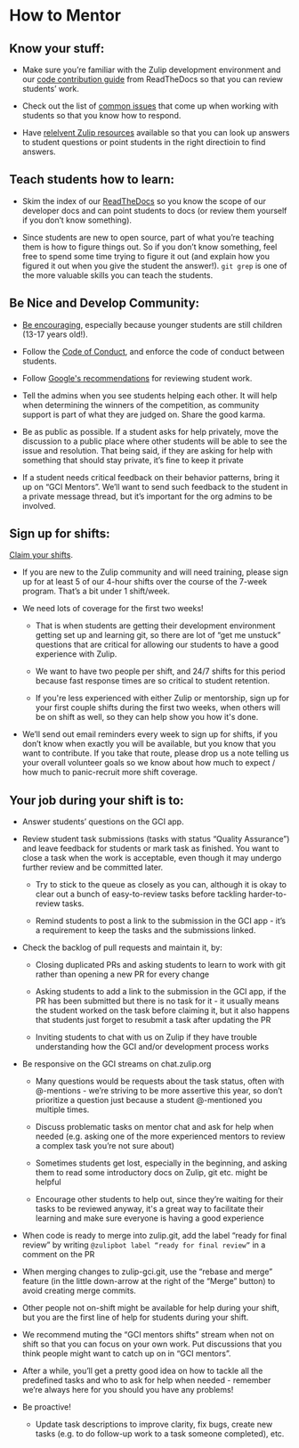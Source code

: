 # How to Mentor

## Know your stuff:

 * Make sure you’re familiar with the Zulip development environment and our 
   [code contribution guide](https://zulip.readthedocs.io/en/latest/code-reviewing.html) 
   from ReadTheDocs so that you can review students’ work.

 * Check out the list of [common issues](common-issues.md) that come up when 
   working with students so that you know how to respond.

 * Have [relelvent Zulip resources](tabs-and-useful-links.md) available so that 
   you can look up 
   answers to student questions or point students in the right directioin to 
   find answers. 


## Teach students how to learn:

 * Skim the index of our [ReadTheDocs](http://zulip.readthedocs.io/en/latest/) 
   so you know the scope of our developer docs
   and can point students to docs (or review them yourself if you don’t know 
   something).

 * Since students are new to open source, part of what you’re teaching them is
   how to figure things out.  So if you don’t know something, feel free to spend
   some time trying to figure it out (and explain how you figured it out when you
   give the student the answer!).  `git grep` is one of the more valuable skills
   you can teach the students.


## Be Nice and Develop Community:

 * [Be encouraging](https://paper.dropbox.com/doc/aNpjVzRthI9YjsZOGNvWn), 
   especially because younger students are still children 
   (13-17 years old!). 

 * Follow the [Code of Conduct](https://zulip.readthedocs.io/en/latest/code-of-conduct.html), 
   and enforce the code of conduct between students.

 * Follow [Google's recommendations](https://developers.google.com/open-source/gci/help/oa-tips#reviewing_student_work)
   for reviewing student work.

 * Tell the admins when you see students helping each other. It will help when 
   determining the winners of the competition, as community support is part of 
   what they are judged on. Share the good karma. 

 * Be as public as possible. If a student asks for help privately, move the
   discussion to a public place where other students will be able to see the
   issue and resolution. That being said, if they are asking for help with
   something that should stay private, it’s fine to keep it private 

 * If a student needs critical feedback on their behavior patterns, bring it up
   on “GCI Mentors”.  We’ll want to send such feedback to the student in a
   private message thread, but it’s important for the org admins to be involved.


## Sign up for shifts:

[Claim your shifts](https://docs.google.com/spreadsheets/d/1ivw43Y6-dhitenj1aknc58J4HoskosMaqZYdo-VeSKg/edit?usp=sharing). 

 * If you are new to the Zulip community and will need training, please sign up
   for at least 5 of our 4-hour shifts over the course of the 7-week program.
   That’s a bit under 1 shift/week.

 * We need lots of coverage for the first two weeks!

   * That is when students are getting their development environment getting set
     up and learning git, so there are lot of “get me unstuck” questions that
     are critical for allowing our students to have a good experience with
     Zulip.

   * We want to have two people per shift, and 24/7 shifts for this period
     because fast response times are so critical to student retention.

   * If you're less experienced with either Zulip or mentorship, sign up for
     your first couple shifts during the first two weeks, when others will be on
     shift as well, so they can help show you how it's done.

 * We’ll send out email reminders every week to sign up for shifts, if you don’t
   know when exactly you will be available, but you know that you want to
   contribute. If you take that route, please drop us a note telling us your
   overall volunteer goals so we know about how much to expect / how much to
   panic-recruit more shift coverage.


## Your job during your shift is to:

 * Answer students’ questions on the GCI app. 

 * Review student task submissions (tasks with status “Quality Assurance”) and 
   leave feedback for students or mark task as finished. You want to close a 
   task when the work is acceptable, even though it may undergo further review 
   and be committed later.

    * Try to stick to the queue as closely as you can, although it is okay to 
      clear out a bunch of easy-to-review tasks before tackling harder-to-review 
      tasks. 

    * Remind students to post a link to the submission in the GCI app - it’s a 
      requirement to keep the tasks and the submissions linked. 

  * Check the backlog of pull requests and maintain it, by:
    
    * Closing duplicated PRs and asking students to learn to work with git 
      rather than opening a new PR for every change

    * Asking students to add a link to the submission in the GCI app, if the PR 
      has been submitted but there is no task for it - it usually means the 
      student worked on the task before claiming it, but it also happens that 
      students just forget to resubmit a task after updating the PR

    * Inviting students to chat with us on Zulip if they have trouble 
      understanding how the GCI and/or development process works

  * Be responsive on the GCI streams on chat.zulip.org

    * Many questions would be requests about the task status, often with 
      @-mentions - we’re striving to be more assertive this year, so don’t 
      prioritize a question just because a student @-mentioned you multiple 
      times.

    * Discuss problematic tasks on mentor chat and ask for help when needed 
      (e.g. asking one of the more experienced mentors to review a complex task 
      you’re not sure about)

    * Sometimes students get lost, especially in the beginning, and asking them 
      to read some introductory docs on Zulip, git etc. might be helpful

    * Encourage other students to help out, since they’re waiting for their 
      tasks to be reviewed anyway, it's a great way to facilitate their learning 
      and make sure everyone is having a good experience

  * When code is ready to merge into zulip.git, add the label 
    “ready for final review” by writing 
    `@zulipbot label “ready for final review”` in a comment on the PR

  * When merging changes to zulip-gci.git, use the “rebase and merge” feature 
    (in the little down-arrow at the right of the “Merge” button) to avoid 
    creating merge commits.

 * Other people not on-shift might be available for help during your shift, but 
   you are the first line of help for students during your shift. 

 * We recommend muting the “GCI mentors shifts” stream when not on shift so that
   you can focus on your own work. Put discussions that you think people might 
   want to catch up on in “GCI mentors”.

 * After a while, you’ll get a pretty good idea on how to tackle all the 
   predefined tasks and who to ask for help when needed - remember we’re always 
   here for you should you have any problems!

 * Be proactive!  
   * Update task descriptions to improve clarity, fix bugs, create new tasks 
     (e.g. to do follow-up work to a task someone completed), etc.